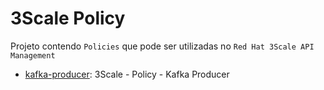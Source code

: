 
# 3Scale Policy

Projeto contendo `Policies` que pode ser utilizadas no `Red Hat 3Scale API Management`

- [kafka-producer](./kafka-producer/README.md): 3Scale - Policy - Kafka Producer
